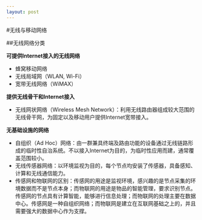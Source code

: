 ```yaml
---
layout: post
---
```

#无线与移动网络

##无线网络分类

**可提供Internet接入的无线网络**

- 蜂窝移动网络
- 无线局域网（WLAN, Wi-Fi）
- 宽带无线网络（WiMAX）

**提供无线骨干和Internet接入**

- 无线网状网络（Wireless Mesh Network）：利用无线路由器组成较大范围的无线骨干网，为固定以及移动用户提供Internet宽带接入。

**无基础设施的网络**

- 自组织（Ad Hoc）网络：由一群兼具终端及路由功能的设备通过无线链路形成的临时性自治系统。不以接入Internet为目的，为临时性应用而建，通常覆盖范围较小。
- 无线传感器网络：以环境监视为目的，每个节点均安装了传感器，具备感知、计算和无线通信能力。
- 传感网和物联网的区别：传感网的用途是监视环境，感兴趣的是节点采集的环境数据而不是节点本身；而物联网的用途是物品的智能管理，要求识别节点。传感网的节点具有计算智能，能够进行信息处理；而物联网的处理主要在数据中心。传感网是一种自组织网络；而物联网是建立在互联网基础之上的，并且需要强大的数据中心作为支撑。


